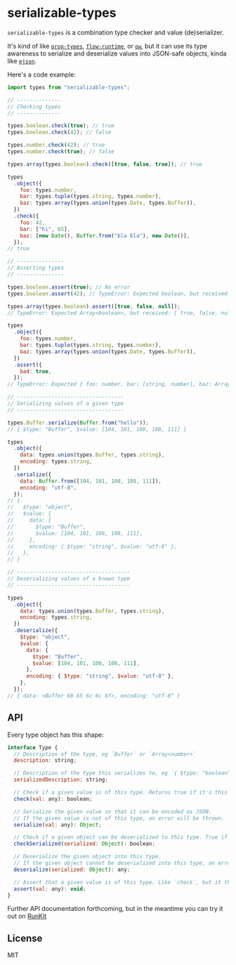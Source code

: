 # serializable-types

`serializable-types` is a combination type checker and value (de)serializer.

It's kind of like [`prop-types`](https://npm.im/prop-types), [`flow-runtime`](https://npm.im/flow-runtime), or [`ow`](https://npm.im/ow), but it can use its type awareness to serialize and deserialize values into JSON-safe objects, kinda like [`ejson`](https://npm.im/ejson).

Here's a code example:

```js
import types from "serializable-types";

// --------------
// Checking types
// --------------

types.boolean.check(true); // true
types.boolean.check(42); // false

types.number.check(42); // true
types.number.check(true); // false

types.array(types.boolean).check([true, false, true]); // true

types
  .object({
    foo: types.number,
    bar: types.tuple(types.string, types.number),
    baz: types.array(types.union(types.Date, types.Buffer)),
  })
  .check({
    foo: 42,
    bar: ["hi", 65],
    baz: [new Date(), Buffer.from("bla bla"), new Date()],
  });
// true

// ---------------
// Asserting types
// ---------------

types.boolean.assert(true); // No error
types.boolean.assert(42); // TypeError: Expected boolean, but received 42​​

types.array(types.boolean).assert([true, false, null]);
// TypeError: ​​Expected Array<boolean>, but received: [ true, false, null ]

types
  .object({
    foo: types.number,
    bar: types.tuple(types.string, types.number),
    baz: types.array(types.union(types.Date, types.Buffer)),
  })
  .assert({
    bad: true,
  });
// TypeError: Expected { foo: number, bar: [string, number], baz: Array<Date | Buffer> }, but received: { "bad" : true }

// ----------------------------------
// Serializing values of a given type
// ----------------------------------

types.Buffer.serialize(Buffer.from("hello"));
// { $type: "Buffer", $value: [104, 101, 108, 108, 111] }

types
  .object({
    data: types.union(types.Buffer, types.string),
    encoding: types.string,
  })
  .serialize({
    data: Buffer.from([104, 101, 108, 108, 111]),
    encoding: "utf-8",
  });
// {
//   $type: "object",
//   $value: {
//     data: {
//       $type: "Buffer",
//       $value: [104, 101, 108, 108, 111],
//     },
//     encoding: { $type: "string", $value: "utf-8" },
//   },
// }

// ------------------------------------
// Deserializing values of a known type
// ------------------------------------

types
  .object({
    data: types.union(types.Buffer, types.string),
    encoding: types.string,
  })
  .deserialize({
    $type: "object",
    $value: {
      data: {
        $type: "Buffer",
        $value: [104, 101, 108, 108, 111],
      },
      encoding: { $type: "string", $value: "utf-8" },
    },
  });
// { data: <Buffer 68 65 6c 6c 6f>, encoding: "utf-8" }
```

## API

Every type object has this shape:

```js
interface Type {
  // Description of the type, eg `Buffer` or `Array<number>`
  description: string;

  // Description of the type this serializes to, eg `{ $type: "boolean", $value: boolean }`
  serializedDescription: string;

  // Check if a given value is of this type. Returns true if it's this type, false otherwise.
  check(val: any): boolean;

  // Serialize the given value so that it can be encoded as JSON.
  // If the given value is not of this type, an error will be thrown.
  serialize(val: any): Object;

  // Check if a given object can be deserialized to this type. True if it can, false otherwise.
  checkSerialized(serialized: Object): boolean;

  // Deserialize the given object into this type.
  // If the given object cannot be deserialized into this type, an error will be thrown.
  deserialize(serialized: Object): any;

  // Assert that a given value is of this type. Like `check`, but it throws an error if the value is not of this type.
  assert(val: any): void;
}
```

Further API documentation forthcoming, but in the meantime you can try it out on [RunKit](https://npm.runkit.com/serializable-types)

## License

MIT
